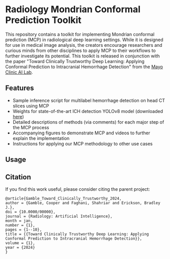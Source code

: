 # Radiology Mondrian Conformal Prediction Toolkit
This repository contains a toolkit for implementing Mondrian conformal prediction (MCP) in radiological deep learning settings. While it is designed for use in medical image analysis, the creators encourage researchers and curious minds from other disciplines to apply MCP to their workflows to further investigate its potential. This toolkit is released in conjunction with the paper "Toward Clinically Trustworthy Deep Learning: Applying Conformal Prediction to Intracranial Hemorrhage Detection" from the [Mayo Clinic AI Lab](https://mayo-radiology-informatics-lab.github.io/MIDeL/index.html).

## Features
- Sample inference script for multilabel hemorrhage detection on head CT slices using MCP 
- Weights for state-of-the-art ICH detection YOLOv8 model (downloaded [here](https://cq500-mcp.s3.amazonaws.com/yolo-v8-final-weights.pt))
- Detailed descriptions of methods (via comments) for each major step of the MCP process
- Accompanying figures to demonstrate MCP and videos to further explain the implementation
- Instructions for applying our MCP methodology to other use cases
## Usage

## Citation
If you find this work useful, please consider citing the parent project:
```
@article{Gamble_Toward_Clinically_Trustworthy_2024,
author = {Gamble, Cooper and Faghani, Shahriar and Erickson, Bradley J.},
doi = {10.0000/00000},
journal = {Radiology: Artificial Intelligence},
month = jan,
number = {1},
pages = {1--10},
title = {{Toward Clinically Trustworthy Deep Learning: Applying Conformal Prediction to Intracranial Hemorrhage Detection}},
volume = {1},
year = {2024}
}
```
